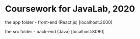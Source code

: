 # Coursework for JavaLab, 2020

the app folder - front-end (React.js) [localhost:3000]

the src folder - back-end (Java) [localhost:8080]
